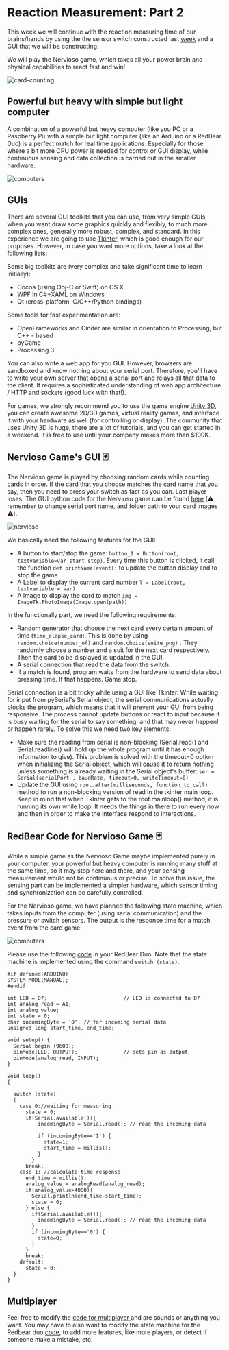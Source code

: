 # Reaction Measurement: Part 2

This week we will continue with the reaction measuring time of our brains/hands by using the the sensor switch constructed last [week](https://github.com/jpduarteeecs/hardwaremakers/blob/master/labs_sp17/pressuresensor/pressure_sensor.md) and a GUI that we will be constructing.

We will play the Nervioso game, which takes all your power brain and physical capabilities to react fast and win!

![card-counting](pics/card-counting.jpg )

## Powerful but heavy with simple but light computer

A combination of a powerful but heavy computer (like you PC or a Raspberry Pi) with a simple but light computer (like an Arduino or a RedBear Duo) is a perfect match for real time applications. Especially for those where a bit more CPU power is needed for control or GUI display, while continuous sensing and data collection is carried out in the smaller hardware.

![computers](pics/arduino-raspberry-pi-serial-connect.jpg )

## GUIs

There are several GUI toolkits that you can use, from very simple GUIs, when you want draw some graphics quickly and flexibly, to much more complex ones, generally more robust, complex, and standard. In this experience we are going to use [Tkinter](https://www.youtube.com/watch?v=RJB1Ek2Ko_Y&list=PL6gx4Cwl9DGBwibXFtPtflztSNPGuIB_d), which is good enough for our proposes. However, in case you want more options, take a look at the following lists:

Some big toolkits are (very complex and take significant time to learn initially):
* Cocoa (using Obj-C or Swift) on OS X
* WPF in C#+XAML on Windows
* Qt (cross-platform, C/C++/Python bindings)

Some tools for fast experimentation are:
* OpenFrameworks and Cinder are similar in orientation to Processing, but C++ - based
* pyGame
* Processing 3

You can also write a web app for you GUI. However, browsers are sandboxed and know nothing about your serial port. Therefore, you'll have to write your own server that opens a serial port and relays all that data to the client. It requires a sophisticated understanding of web app architecture / HTTP and sockets (good luck with that!).

For games, we strongly recommend you to use the game engine [Unity 3D](https://unity3d.com/), you can create awesome 2D/3D games, virtual reality games, and interface it with your hardware as well (for controlling or display). The community that uses Unity 3D is huge, there are a lot of tutorials, and you can get started in a weekend.  It is free to use until your company makes more than $100K.

## Nervioso Game's GUI :black_joker:

The Nervioso game is played by choosing random cards while counting cards in order. If the card that you choose matches the card name that you say, then you need to press your switch as fast as you can. Last player loses. The GUI python code for the Nervioso game can be found [here](https://github.com/jpduarteeecs/hardwaremakers/blob/master/labs_sp17/pressuresensor/nervioso_game.py) (:warning: remember to change serial port name, and folder path to your card images :warning:).

![nervioso](pics/nervioso.png )

We basically need the following features for the GUI:

* A button to start/stop the game: `button_1 = Button(root, textvariable=var_start_stop)`. Every time this button is clicked, it call the function `def printName(event):` to update the button display and to stop the game
* A Label to display the current card number `l = Label(root, textvariable = var)`
* A image to display the card to match `img = ImageTk.PhotoImage(Image.open(path))`

In the functionally part, we need the following requirements:

* Random generator that choose the next card every certain amount of time (`time_elapse_card`). This is done by using `random.choice(number_of)` and `random.choice(suite_png)` . They randomly choose a number and a suit for the next card respectively. Then the card to be displayed is updated in the GUI.
* A serial connection that read the data from the switch.
* If a match is found, program waits from the hardware to send data about pressing time. If that happens. Game stop.

Serial connection is a bit tricky while using a GUI like Tkinter. While waiting for input from pySerial's Serial object, the serial communications actually blocks the program, which means that it will prevent your GUI from being responsive. The process cannot update buttons or react to input because it is busy waiting for the serial to say something, and that may never happen! or happen rarely. To solve this we need two key elements:

 * Make sure the reading from serial is non-blocking (Serial.read() and Serial.readline() will hold up the whole program until it has enough information to give). This problem is solved with the timeout=0 option when initializing the Serial object, which will cause it to return nothing unless something is already waiting in the Serial object's buffer: `ser = Serial(serialPort , baudRate, timeout=0, writeTimeout=0)`
 * Update the GUI using `root.after(milliseconds, function_to_call)` method to run a non-blocking version of read in the tkinter main loop. Keep in mind that when TkInter gets to the root.mainloop() method, it is running its own while loop. It needs the things in there to run every now and then in order to make the interface respond to interactions.

## RedBear Code for Nervioso Game :black_joker:

While a simple game as the Nervioso Game maybe implemented purely in your computer, your powerful but heavy computer is running many stuff at the same time, so it may stop here and there, and your sensing measurement would not be continuous or precise. To solve this issue, the sensing part can be implemented a simpler hardware, which sensor timing and synchronization can be carefully controlled.

For the Nervioso game, we have planned the following state machine, which takes inputs from the computer (using serial communication) and the pressure or switch sensors. The output is the response time for a match event from the card game:

![computers](pics/state_machine_nervioso.png )

Please use the following [code](https://github.com/jpduarteeecs/hardwaremakers/blob/master/labs_sp17/pressuresensor/analog_pressure_sensor_game/analog_pressure_sensor_game.ino) in your RedBear Duo. Note that the state machine is implemented using the command `switch (state)`.


```Arduino
#if defined(ARDUINO)
SYSTEM_MODE(MANUAL);
#endif

int LED = D7;                         // LED is connected to D7
int analog_read = A1;
int analog_value;
int state = 0;
char incomingByte = '0'; // for incoming serial data
unsigned long start_time, end_time;

void setup() {
  Serial.begin (9600);
  pinMode(LED, OUTPUT);               // sets pin as output
  pinMode(analog_read, INPUT);  
}

void loop()
{

  switch (state)
  {
    case 0://waiting for measuring
      state = 0;
      if(Serial.available()){
          incomingByte = Serial.read(); // read the incoming data

          if (incomingByte=='1') {
            state=1;
            start_time = millis();
          }        
        }      
      break;
    case 1: //calculate time response
      end_time = millis();
      analog_value = analogRead(analog_read);
      if(analog_value>4000){
        Serial.println(end_time-start_time);
        state = 0;
      } else {
        if(Serial.available()){
          incomingByte = Serial.read(); // read the incoming data
        }  
        if (incomingByte=='0') {
          state=0;
        }         
      }
      break;
    default:
      state = 0;
  }
}
```

## Multiplayer


Feel free to modify the [code for multiplayer ](https://github.com/jpduarteeecs/hardwaremakers/blob/master/labs_sp17/pressuresensor/nervioso_game_multiplayer.py) and are sounds or anything you want. You may have to also want to modify the state machine for the Redbear duo [code](https://github.com/jpduarteeecs/hardwaremakers/blob/master/labs_sp17/pressuresensor/analog_pressure_sensor_game_multi/analog_pressure_sensor_game_multi.ino), to add more features, like more players, or detect if someone make a mistake, etc.

